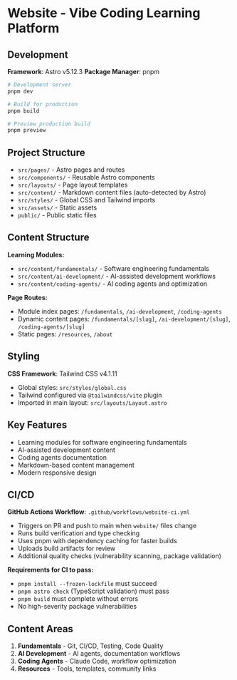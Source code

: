 # Website - Vibe Coding Learning Platform

## Development

**Framework**: Astro v5.12.3
**Package Manager**: pnpm

```bash
# Development server
pnpm dev

# Build for production
pnpm build

# Preview production build
pnpm preview
```

## Project Structure

- `src/pages/` - Astro pages and routes
- `src/components/` - Reusable Astro components
- `src/layouts/` - Page layout templates
- `src/content/` - Markdown content files (auto-detected by Astro)
- `src/styles/` - Global CSS and Tailwind imports
- `src/assets/` - Static assets
- `public/` - Public static files

## Content Structure

**Learning Modules:**
- `src/content/fundamentals/` - Software engineering fundamentals
- `src/content/ai-development/` - AI-assisted development workflows  
- `src/content/coding-agents/` - AI coding agents and optimization

**Page Routes:**
- Module index pages: `/fundamentals`, `/ai-development`, `/coding-agents`
- Dynamic content pages: `/fundamentals/[slug]`, `/ai-development/[slug]`, `/coding-agents/[slug]`
- Static pages: `/resources`, `/about`

## Styling

**CSS Framework**: Tailwind CSS v4.1.11
- Global styles: `src/styles/global.css`
- Tailwind configured via `@tailwindcss/vite` plugin
- Imported in main layout: `src/layouts/Layout.astro`

## Key Features

- Learning modules for software engineering fundamentals
- AI-assisted development content
- Coding agents documentation
- Markdown-based content management
- Modern responsive design

## CI/CD

**GitHub Actions Workflow**: `.github/workflows/website-ci.yml`
- Triggers on PR and push to main when `website/` files change
- Runs build verification and type checking
- Uses pnpm with dependency caching for faster builds
- Uploads build artifacts for review
- Additional quality checks (vulnerability scanning, package validation)

**Requirements for CI to pass:**
- `pnpm install --frozen-lockfile` must succeed
- `pnpm astro check` (TypeScript validation) must pass
- `pnpm build` must complete without errors
- No high-severity package vulnerabilities

## Content Areas

1. **Fundamentals** - Git, CI/CD, Testing, Code Quality
2. **AI Development** - AI agents, documentation workflows
3. **Coding Agents** - Claude Code, workflow optimization
4. **Resources** - Tools, templates, community links